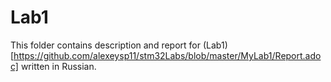 # Lab1 

This folder contains description and report for (Lab1)[https://github.com/alexeysp11/stm32Labs/blob/master/MyLab1/Report.adoc]
written in Russian. 